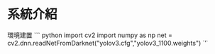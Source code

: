 <h1> 系統介紹</h1>
環境建置
``` python
import cv2
import numpy as np
net = cv2.dnn.readNetFromDarknet("yolov3.cfg","yolov3_1100.weights")
`‵`
